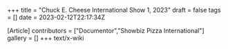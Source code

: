 +++
title = "Chuck E. Cheese International Show 1, 2023"
draft = false
tags = []
date = 2023-02-12T22:17:34Z

[Article]
contributors = ["Documentor","Showbiz Pizza International"]
gallery = []
+++
text/x-wiki